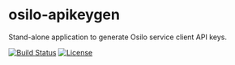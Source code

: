 # osilo-apikeygen
Stand-alone application to generate Osilo service client API keys.

[![Build Status](https://travis-ci.org/m-harrison/osilo-apikeygen.svg?branch=master)](https://travis-ci.org/m-harrison/osilo-apikeygen) [![License](https://img.shields.io/badge/license-ICS-blue.svg)](https://travis-ci.org/m-harrison/osilo/LICENSE) 
